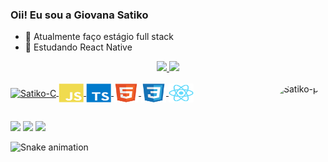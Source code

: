 ### Oii! Eu sou a Giovana Satiko

- 🔭 Atualmente faço estágio full stack
- 🌱 Estudando React Native

<div align="center">
  <a href="https://github.com/giihsatiko">
  <img height="180em" src="https://github-readme-stats.vercel.app/api?username=giihsatiko&show_icons=true&theme=dracula&include_all_commits=true&count_private=true"/>
  <img height="180em" src="https://github-readme-stats.vercel.app/api/top-langs/?username=giihsatiko&layout=compact&langs_count=7&theme=dracula"/>
</div>

</div>
<div style="display: inline_block"><br>
  <img align="center" alt="Satiko-C" height="30" width="40" src="https://cdn.jsdelivr.net/gh/devicons/devicon/icons/c/c-original.svg">
  <img align="center" alt="Satiko-Js" height="30" width="40" src="https://raw.githubusercontent.com/devicons/devicon/master/icons/javascript/javascript-plain.svg">
  <img align="center" alt="Satiko-Ts" height="30" width="40" src="https://raw.githubusercontent.com/devicons/devicon/master/icons/typescript/typescript-plain.svg">
  <img align="center" alt="Satiko-HTML" height="30" width="40" src="https://raw.githubusercontent.com/devicons/devicon/master/icons/html5/html5-original.svg">
  <img align="center" alt="Satiko-CSS" height="30" width="40" src="https://raw.githubusercontent.com/devicons/devicon/master/icons/css3/css3-original.svg">
   <img align="center" alt="Satiko-React" height="30" width="40" src="https://raw.githubusercontent.com/devicons/devicon/master/icons/react/react-original.svg">
  <img align="right" alt="Satiko-pic" height="150" style="border-radius:50px;" src="https://i.imgflip.com/72gbks.gif">
</div>

  ##
 
<div> 
  <a href="https://www.instagram.com/satikosz/" target="_blank"><img src="https://img.shields.io/badge/-Instagram-%23E4405F?style=for-the-badge&logo=instagram&logoColor=white" target="_blank"></a>
  <a href="mailto:giovana_satiko@hotmail.com"><img src="https://img.shields.io/badge/Microsoft_Outlook-0078D4?style=for-the-badge&logo=microsoft-outlook&logoColor=white" target="_blank"></a>
  <a href="https://www.linkedin.com/in/giovana-yanagiya-911309222/" target="_blank"><img src="https://img.shields.io/badge/-LinkedIn-%230077B5?style=for-the-badge&logo=linkedin&logoColor=white" target="_blank"></a> 
 
  ![Snake animation](https://github.com/giihsatiko/giihsatiko/blob/output/github-contribution-grid-snake.svg)
 
</div>
